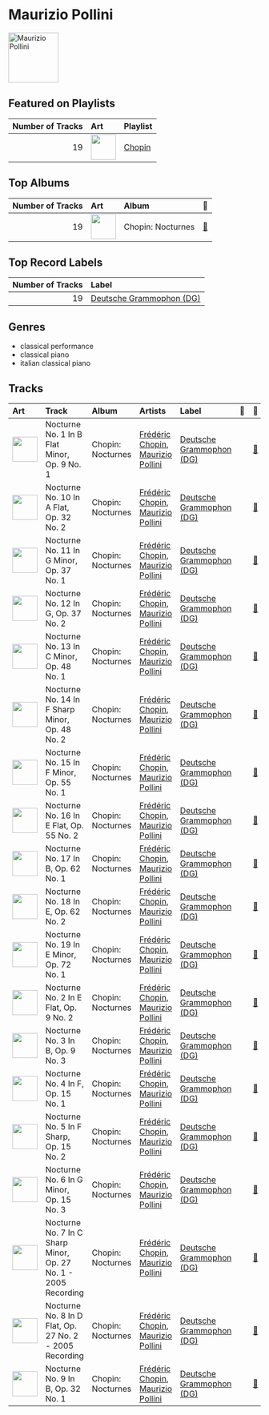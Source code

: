 
# Maurizio Pollini


<img src="https://i.scdn.co/image/b569f4420a0c5257c26c745a8928cac516dd4144" alt="Maurizio Pollini" width="100" />

## Featured on Playlists
|   Number of Tracks | Art                                                                                                                                                                                                                         | Playlist                         |
|-------------------:|:----------------------------------------------------------------------------------------------------------------------------------------------------------------------------------------------------------------------------|:---------------------------------|
|                 19 | <img src="https://mosaic.scdn.co/640/ab67616d0000b2734215d2bfa2e73ae057165347ab67616d0000b2738a9c1224da995cb33a8cb3d5ab67616d0000b273b5fcd6996bf050f9f9010d3aab67616d0000b273da673657374e88d973dad080" alt="" width="50" /> | [Chopin](../playlists/chopin.md) |
## Top Albums

|   Number of Tracks | Art                                                                                              | Album             | 🔗                                                          |
|-------------------:|:-------------------------------------------------------------------------------------------------|:------------------|:-----------------------------------------------------------|
|                 19 | <img src="https://i.scdn.co/image/ab67616d0000b2731ac7945379c88fb7f5844b59" alt="" width="50" /> | Chopin: Nocturnes | [🔗](https://open.spotify.com/album/2aoSpTAjFaMvaZeruqnCVv) |

## Top Record Labels

|   Number of Tracks | Label                                                             |
|-------------------:|:------------------------------------------------------------------|
|                 19 | [Deutsche Grammophon (DG)](../labels/deutsche_grammophon__dg_.md) |

## Genres

- classical performance
- classical piano
- italian classical piano

## Tracks

| Art                                                                                              | Track                                                          | Album             | Artists                                                                        | Label                                                             | 💚   | 🔗                                                          |
|:-------------------------------------------------------------------------------------------------|:---------------------------------------------------------------|:------------------|:-------------------------------------------------------------------------------|:------------------------------------------------------------------|:----|:-----------------------------------------------------------|
| <img src="https://i.scdn.co/image/ab67616d0000b2731ac7945379c88fb7f5844b59" alt="" width="50" /> | Nocturne No. 1 In B Flat Minor, Op. 9 No. 1                    | Chopin: Nocturnes | [Frédéric Chopin](fr_d_ric_chopin.md), [Maurizio Pollini](maurizio_pollini.md) | [Deutsche Grammophon (DG)](../labels/deutsche_grammophon__dg_.md) |     | [🔗](https://open.spotify.com/track/2d6ml9Qkx8r4EjuUyrdpRV) |
| <img src="https://i.scdn.co/image/ab67616d0000b2731ac7945379c88fb7f5844b59" alt="" width="50" /> | Nocturne No. 10 In A Flat, Op. 32 No. 2                        | Chopin: Nocturnes | [Frédéric Chopin](fr_d_ric_chopin.md), [Maurizio Pollini](maurizio_pollini.md) | [Deutsche Grammophon (DG)](../labels/deutsche_grammophon__dg_.md) |     | [🔗](https://open.spotify.com/track/4KrOzPa98JgmFJVaOwLvdJ) |
| <img src="https://i.scdn.co/image/ab67616d0000b2731ac7945379c88fb7f5844b59" alt="" width="50" /> | Nocturne No. 11 In G Minor, Op. 37 No. 1                       | Chopin: Nocturnes | [Frédéric Chopin](fr_d_ric_chopin.md), [Maurizio Pollini](maurizio_pollini.md) | [Deutsche Grammophon (DG)](../labels/deutsche_grammophon__dg_.md) |     | [🔗](https://open.spotify.com/track/6saqyONsKCCJw0gWh95LCi) |
| <img src="https://i.scdn.co/image/ab67616d0000b2731ac7945379c88fb7f5844b59" alt="" width="50" /> | Nocturne No. 12 In G, Op. 37 No. 2                             | Chopin: Nocturnes | [Frédéric Chopin](fr_d_ric_chopin.md), [Maurizio Pollini](maurizio_pollini.md) | [Deutsche Grammophon (DG)](../labels/deutsche_grammophon__dg_.md) |     | [🔗](https://open.spotify.com/track/48QFWf03hb7Er4NHodAi82) |
| <img src="https://i.scdn.co/image/ab67616d0000b2731ac7945379c88fb7f5844b59" alt="" width="50" /> | Nocturne No. 13 In C Minor, Op. 48 No. 1                       | Chopin: Nocturnes | [Frédéric Chopin](fr_d_ric_chopin.md), [Maurizio Pollini](maurizio_pollini.md) | [Deutsche Grammophon (DG)](../labels/deutsche_grammophon__dg_.md) |     | [🔗](https://open.spotify.com/track/4qOccDLi9YIkBJpN7gQDkn) |
| <img src="https://i.scdn.co/image/ab67616d0000b2731ac7945379c88fb7f5844b59" alt="" width="50" /> | Nocturne No. 14 In F Sharp Minor, Op. 48 No. 2                 | Chopin: Nocturnes | [Frédéric Chopin](fr_d_ric_chopin.md), [Maurizio Pollini](maurizio_pollini.md) | [Deutsche Grammophon (DG)](../labels/deutsche_grammophon__dg_.md) |     | [🔗](https://open.spotify.com/track/5z7VyrtLbDCV3YgomB2JD6) |
| <img src="https://i.scdn.co/image/ab67616d0000b2731ac7945379c88fb7f5844b59" alt="" width="50" /> | Nocturne No. 15 In F Minor, Op. 55 No. 1                       | Chopin: Nocturnes | [Frédéric Chopin](fr_d_ric_chopin.md), [Maurizio Pollini](maurizio_pollini.md) | [Deutsche Grammophon (DG)](../labels/deutsche_grammophon__dg_.md) |     | [🔗](https://open.spotify.com/track/0XFiaEw6H4rIuuhNFbnP9F) |
| <img src="https://i.scdn.co/image/ab67616d0000b2731ac7945379c88fb7f5844b59" alt="" width="50" /> | Nocturne No. 16 In E Flat, Op. 55 No. 2                        | Chopin: Nocturnes | [Frédéric Chopin](fr_d_ric_chopin.md), [Maurizio Pollini](maurizio_pollini.md) | [Deutsche Grammophon (DG)](../labels/deutsche_grammophon__dg_.md) |     | [🔗](https://open.spotify.com/track/7r9DH7AvvijvMXFMGMsdqK) |
| <img src="https://i.scdn.co/image/ab67616d0000b2731ac7945379c88fb7f5844b59" alt="" width="50" /> | Nocturne No. 17 In B, Op. 62 No. 1                             | Chopin: Nocturnes | [Frédéric Chopin](fr_d_ric_chopin.md), [Maurizio Pollini](maurizio_pollini.md) | [Deutsche Grammophon (DG)](../labels/deutsche_grammophon__dg_.md) |     | [🔗](https://open.spotify.com/track/3UhDV3GnefK0y3CUjRBim9) |
| <img src="https://i.scdn.co/image/ab67616d0000b2731ac7945379c88fb7f5844b59" alt="" width="50" /> | Nocturne No. 18 In E, Op. 62 No. 2                             | Chopin: Nocturnes | [Frédéric Chopin](fr_d_ric_chopin.md), [Maurizio Pollini](maurizio_pollini.md) | [Deutsche Grammophon (DG)](../labels/deutsche_grammophon__dg_.md) |     | [🔗](https://open.spotify.com/track/4PKNFBtURS8wuOyJoA5I1S) |
| <img src="https://i.scdn.co/image/ab67616d0000b2731ac7945379c88fb7f5844b59" alt="" width="50" /> | Nocturne No. 19 In E Minor, Op. 72 No. 1                       | Chopin: Nocturnes | [Frédéric Chopin](fr_d_ric_chopin.md), [Maurizio Pollini](maurizio_pollini.md) | [Deutsche Grammophon (DG)](../labels/deutsche_grammophon__dg_.md) |     | [🔗](https://open.spotify.com/track/068BPNYklLpBX6VhMCKsUX) |
| <img src="https://i.scdn.co/image/ab67616d0000b2731ac7945379c88fb7f5844b59" alt="" width="50" /> | Nocturne No. 2 In E Flat, Op. 9 No. 2                          | Chopin: Nocturnes | [Frédéric Chopin](fr_d_ric_chopin.md), [Maurizio Pollini](maurizio_pollini.md) | [Deutsche Grammophon (DG)](../labels/deutsche_grammophon__dg_.md) |     | [🔗](https://open.spotify.com/track/503fwzlbWHx5g0CqlU9Giu) |
| <img src="https://i.scdn.co/image/ab67616d0000b2731ac7945379c88fb7f5844b59" alt="" width="50" /> | Nocturne No. 3 In B, Op. 9 No. 3                               | Chopin: Nocturnes | [Frédéric Chopin](fr_d_ric_chopin.md), [Maurizio Pollini](maurizio_pollini.md) | [Deutsche Grammophon (DG)](../labels/deutsche_grammophon__dg_.md) |     | [🔗](https://open.spotify.com/track/5WfsSJH86qH4fOhsTu03nT) |
| <img src="https://i.scdn.co/image/ab67616d0000b2731ac7945379c88fb7f5844b59" alt="" width="50" /> | Nocturne No. 4 In F, Op. 15 No. 1                              | Chopin: Nocturnes | [Frédéric Chopin](fr_d_ric_chopin.md), [Maurizio Pollini](maurizio_pollini.md) | [Deutsche Grammophon (DG)](../labels/deutsche_grammophon__dg_.md) |     | [🔗](https://open.spotify.com/track/2HGPwnDkObM0QxHduiQQf7) |
| <img src="https://i.scdn.co/image/ab67616d0000b2731ac7945379c88fb7f5844b59" alt="" width="50" /> | Nocturne No. 5 In F Sharp, Op. 15 No. 2                        | Chopin: Nocturnes | [Frédéric Chopin](fr_d_ric_chopin.md), [Maurizio Pollini](maurizio_pollini.md) | [Deutsche Grammophon (DG)](../labels/deutsche_grammophon__dg_.md) |     | [🔗](https://open.spotify.com/track/2hRx649mlo5boO1jfDe03O) |
| <img src="https://i.scdn.co/image/ab67616d0000b2731ac7945379c88fb7f5844b59" alt="" width="50" /> | Nocturne No. 6 In G Minor, Op. 15 No. 3                        | Chopin: Nocturnes | [Frédéric Chopin](fr_d_ric_chopin.md), [Maurizio Pollini](maurizio_pollini.md) | [Deutsche Grammophon (DG)](../labels/deutsche_grammophon__dg_.md) |     | [🔗](https://open.spotify.com/track/5PHajk1v9B4z9ubkhDrFj6) |
| <img src="https://i.scdn.co/image/ab67616d0000b2731ac7945379c88fb7f5844b59" alt="" width="50" /> | Nocturne No. 7 In C Sharp Minor, Op. 27 No. 1 - 2005 Recording | Chopin: Nocturnes | [Frédéric Chopin](fr_d_ric_chopin.md), [Maurizio Pollini](maurizio_pollini.md) | [Deutsche Grammophon (DG)](../labels/deutsche_grammophon__dg_.md) |     | [🔗](https://open.spotify.com/track/4FFaOQHk9j1QknVLyIPUxl) |
| <img src="https://i.scdn.co/image/ab67616d0000b2731ac7945379c88fb7f5844b59" alt="" width="50" /> | Nocturne No. 8 In D Flat, Op. 27 No. 2 - 2005 Recording        | Chopin: Nocturnes | [Frédéric Chopin](fr_d_ric_chopin.md), [Maurizio Pollini](maurizio_pollini.md) | [Deutsche Grammophon (DG)](../labels/deutsche_grammophon__dg_.md) |     | [🔗](https://open.spotify.com/track/3G98iZXs933j4EkqACWfka) |
| <img src="https://i.scdn.co/image/ab67616d0000b2731ac7945379c88fb7f5844b59" alt="" width="50" /> | Nocturne No. 9 In B, Op. 32 No. 1                              | Chopin: Nocturnes | [Frédéric Chopin](fr_d_ric_chopin.md), [Maurizio Pollini](maurizio_pollini.md) | [Deutsche Grammophon (DG)](../labels/deutsche_grammophon__dg_.md) |     | [🔗](https://open.spotify.com/track/5cNbz1TcuzndymBqUNyBC7) |